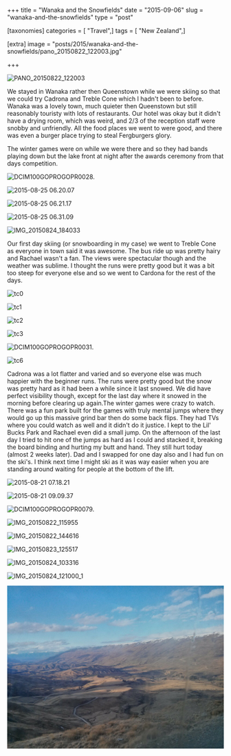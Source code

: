 +++
title = "Wanaka and the Snowfields"
date = "2015-09-06"
slug = "wanaka-and-the-snowfields"
type = "post"

[taxonomies]
categories = [ "Travel",]
tags = [ "New Zealand",]

[extra]
image = "posts/2015/wanaka-and-the-snowfields/pano_20150822_122003.jpg"

+++

![PANO_20150822_122003](pano_20150822_122003.jpg)

We stayed in Wanaka rather then Queenstown while we were skiing so that we could try Cadrona and Treble Cone which I hadn't been to before. Wanaka was a lovely town, much quieter then Queenstown but still reasonably touristy with lots of restaurants. Our hotel was okay but it didn't have a drying room, which was weird, and 2/3 of the reception staff were snobby and unfriendly. All the food places we went to were good, and there was even a burger place trying to steal Fergburgers glory.

The winter games were on while we were there and so they had bands playing down but the lake front at night after the awards ceremony from that days competition.

![DCIM100GOPROGOPR0028.](gopr00281.jpg "Our room")

![2015-08-25 06.20.07](2015-08-25-06-20-071.jpg)

![2015-08-25 06.21.17](2015-08-25-06-21-171.jpg)

![2015-08-25 06.31.09](2015-08-25-06-31-091.jpg)

![IMG_20150824_184033](img_20150824_184033.jpg "Winter Games Entertainment")

Our first day skiing (or snowboarding in my case) we went to Treble Cone as everyone in town said it was awesome. The bus ride up was pretty hairy and Rachael wasn't a fan. The views were spectacular though and the weather was sublime. I thought the runs were pretty good but it was a bit too steep for everyone else and so we went to Cardona for the rest of the days.

![tc0](tc0.jpg "Rachael wasn't a fan of the bus rides")

![tc1](tc1.jpg)

![tc2](tc2.jpg)

![tc3](tc3.jpg "Mum in the cafe")

![DCIM100GOPROGOPR0031.](tc5.jpg "Rachael, Mum & Dad on the green run")

![tc6](tc6.jpg)

Cadrona was a lot flatter and varied and so everyone else was much happier with the beginner runs. The runs were pretty good but the snow was pretty hard as it had been a while since it last snowed. We did have perfect visibility though, except for the last day where it snowed in the morning before clearing up again.The winter games were crazy to watch. There was a fun park built for the games with truly mental jumps where they would go up this massive grind bar then do some back flips. They had TVs where you could watch as well and it didn't do it justice. I kept to the Lil' Bucks Park and Rachael even did a small jump. On the afternoon of the last day I tried to hit one of the jumps as hard as I could and stacked it, breaking the board binding and hurting my butt and hand. They still hurt today (almost 2 weeks later). Dad and I swapped for one day also and I had fun on the ski's. I think next time I might ski as it was way easier when you are standing around waiting for people at the bottom of the lift.

![2015-08-21 07.18.21](2015-08-21-07-18-21.jpg)

![2015-08-21 09.09.37](2015-08-21-09-09-37.jpg)

![DCIM100GOPROGOPR0079.](gopr0079.jpg)

![IMG_20150822_115955](img_20150822_115955.jpg)

![IMG_20150822_144616](img_20150822_144616.jpg)

![IMG_20150823_125517](img_20150823_125517.jpg)

![IMG_20150824_103316](img_20150824_103316.jpg "Beard snow")

![IMG_20150824_121000_1](img_20150824_121000_1.jpg "Fresh snowfall")

![IMG_20150824_163059](img_20150824_163059.jpg "Road up the mountain")